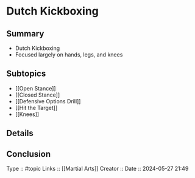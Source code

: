 # Dutch Kickboxing

## Summary

- Dutch Kickboxing
- Focused largely on hands, legs, and knees
## Subtopics
- [[Open Stance]]
- [[Closed Stance]]
- [[Defensive Options Drill]]
- [[Hit the Target]]
- [[Knees]]

## Details

## Conclusion


Type :: #topic
Links :: [[Martial Arts]]
Creator ::
Date ::  2024-05-27 21:49